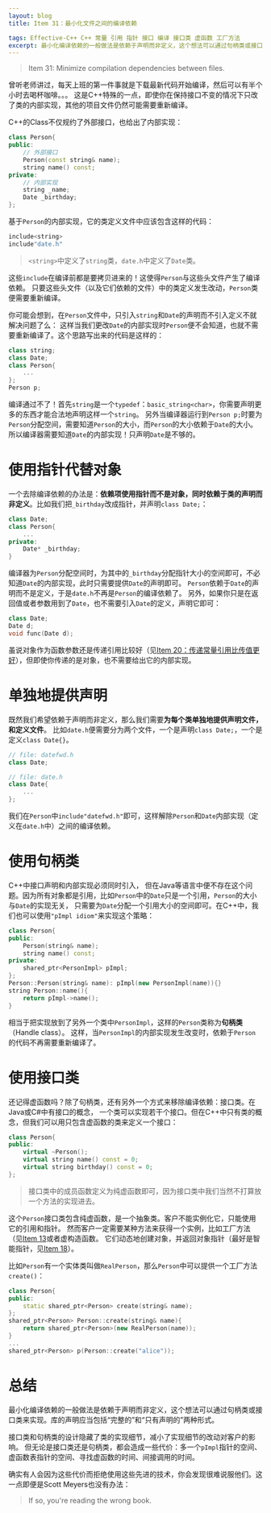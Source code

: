 ```yaml
---
layout: blog
title: Item 31：最小化文件之间的编译依赖

tags: Effective-C++ C++ 常量 引用 指针 接口 编译 接口类 虚函数 工厂方法
excerpt: 最小化编译依赖的一般做法是依赖于声明而非定义，这个想法可以通过句柄类或接口类来实现。库的声明应当包括“完整的”和“只有声明的”两种形式。
---
```


> Item 31: Minimize compilation dependencies between files.

曾听老师讲过，每天上班的第一件事就是下载最新代码开始编译，然后可以有半个小时去喝杯咖啡。。。
这是C++特殊的一点，即使你在保持接口不变的情况下只改了类的内部实现，其他的项目文件仍然可能需要重新编译。

C++的Class不仅规约了外部接口，也给出了内部实现：

```cpp
class Person{
public:
    // 外部接口
    Person(const string& name);
    string name() const;
private:
    // 内部实现
    string _name;
    Date _birthday;
};
```

基于`Person`的内部实现，它的类定义文件中应该包含这样的代码：

```cpp
include<string>
include"date.h"
```

> `<string>`中定义了`string`类，`date.h`中定义了`Date`类。

这些`include`在编译前都是要拷贝进来的！这使得`Person`与这些头文件产生了编译依赖。
只要这些头文件（以及它们依赖的文件）中的类定义发生改动，`Person`类便需要重新编译。

你可能会想到，在`Person`文件中，只引入`string`和`Date`的声明而不引入定义不就解决问题了么：
这样当我们更改`Date`的内部实现时`Person`便不会知道，也就不需要重新编译了。这个思路写出来的代码是这样的：

```cpp
class string;
class Date;
class Person{
    ...
};
Person p;
```

编译通过不了！首先`string`是一个`typedef`：`basic_string<char>`，你需要声明更多的东西才能合法地声明这样一个`string`。
另外当编译器运行到`Person p;`时要为`Person`分配空间，需要知道`Person`的大小，而`Person`的大小依赖于`Date`的大小。
所以编译器需要知道`Date`的内部实现！只声明`Date`是不够的。

<!--more-->

# 使用指针代替对象

一个去除编译依赖的办法是：**依赖项使用指针而不是对象，同时依赖于类的声明而非定义**。比如我们把`_birthday`改成指针，并声明`class Date;`：

```cpp
class Date;
class Person{
    ...
private:
    Date* _birthday;
}
```

编译器为`Person`分配空间时，为其中的`_birthday`分配指针大小的空间即可，不必知道`Date`的内部实现，此时只需要提供`Date`的声明即可。
`Person`依赖于`Date`的声明而不是定义，于是`date.h`不再是`Person`的编译依赖了。
另外，如果你只是在返回值或者参数用到了`Date`，也不需要引入`Date`的定义，声明它即可：

```cpp
class Date;
Date d;
void func(Date d);
```

虽说对象作为函数参数还是传递引用比较好（见[Item 20：传递常量引用比传值更好][item20]），但即使你传递的是对象，也不需要给出它的内部实现。

# 单独地提供声明

既然我们希望依赖于声明而非定义，那么我们需要**为每个类单独地提供声明文件，和定义文件**。
比如`date.h`便需要分为两个文件，一个是声明`class Date;`，一个是定义`class Date{}`。

```cpp
// file: datefwd.h
class Date;

// file: date.h
class Date{
    ...
};
```

我们在`Person`中`include"datefwd.h"`即可，这样解除`Person`和`Date`内部实现（定义在`date.h`中）之间的编译依赖。

# 使用句柄类

C++中接口声明和内部实现必须同时引入，
但在Java等语言中便不存在这个问题。因为所有对象都是引用，比如`Person`中的`Date`只是一个引用，`Person`的大小与`Date`的实现无关，
只需要为`Date`分配一个引用大小的空间即可。在C++中，我们也可以使用`"pImpl idiom"`来实现这个策略：

```cpp
class Person{
public:
    Person(string& name);
    string name() const;
private:
    shared_ptr<PersonImpl> pImpl;
};
Person::Person(string& name): pImpl(new PersonImpl(name)){}
string Person::name(){
    return pImpl->name();
}
```

相当于把实现放到了另外一个类中`PersonImpl`，这样的`Person`类称为**句柄类**（Handle class）。
这样，当`PersonImpl`的内部实现发生改变时，依赖于`Person`的代码不再需要重新编译了。

# 使用接口类

还记得虚函数吗？除了句柄类，还有另外一个方式来移除编译依赖：接口类。在Java或C#中有接口的概念，
一个类可以实现若干个接口。但在C++中只有类的概念，但我们可以用只包含虚函数的类来定义一个接口：

```cpp
class Person{
public:
    virtual ~Person();
    virtual string name() const = 0;
    virtual string birthday() const = 0;
};
```

> 接口类中的成员函数定义为纯虚函数即可，因为接口类中我们当然不打算放一个方法的实现进去。

这个`Person`接口类包含纯虚函数，是一个抽象类。客户不能实例化它，只能使用它的引用和指针。
然而客户一定需要某种方法来获得一个实例，比如工厂方法（见[Item 13][item13]或者虚构造函数。
它们动态地创建对象，并返回对象指针（最好是智能指针，见[Item 18][item18]）。

比如`Person`有一个实体类叫做`RealPerson`，那么`Person`中可以提供一个工厂方法`create()`：

```cpp
class Person{
public:
    static shared_ptr<Person> create(string& name);
};
shared_ptr<Person> Person::create(string& name){
    return shared_ptr<Person>(new RealPerson(name));
}
...
shared_ptr<Person> p(Person::create("alice"));
```

# 总结

最小化编译依赖的一般做法是依赖于声明而非定义，这个想法可以通过句柄类或接口类来实现。库的声明应当包括“完整的”和“只有声明的”两种形式。

接口类和句柄类的设计隐藏了类的实现细节，减小了实现细节的改动对客户的影响。
但无论是接口类还是句柄类，都会造成一些代价：多一个`pImpl`指针的空间、虚函数表指针的空间、寻找虚函数的时间、间接调用的时间。

确实有人会因为这些代价而拒绝使用这些先进的技术，你会发现很难说服他们。这一点即便是Scott Meyers也没有办法：

> If so, you're reading the wrong book.

[item13]: /2015/08/02/effective-cpp-13.html
[item18]: /2015/08/09/effective-cpp-18.html
[item20]: /2015/08/13/effective-cpp-20.html
